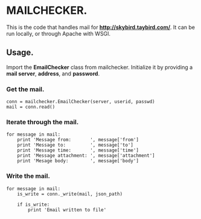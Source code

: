 # MAILCHECKER.
This is the code that handles mail for **http://skybird.taybird.com/**.
It can be run locally, or through Apache with WSGI.

## Usage.
Import the **EmailChecker** class from mailchecker. Initialize it by providing
a **mail server**, **address**, and **password**.

### Get the mail.

    conn = mailchecker.EmailChecker(server, userid, passwd)
    mail = conn.read()

### Iterate through the mail.

    for message in mail:
        print 'Message from:       ', message['from']
        print 'Message to:         ', message['to']
        print 'Message time:       ', message['time']
        print 'Message attachment: ', message['attachment']
        print 'Mesage body:        ', message['body']

### Write the mail.

    for message in mail:
        is_write = conn._write(mail, json_path)
        
        if is_write:
            print 'Email written to file'
